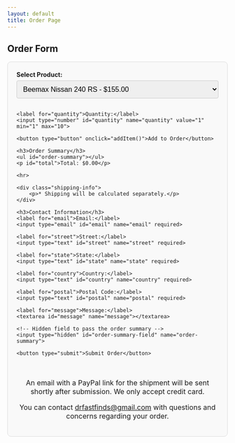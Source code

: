 ```yaml
---
layout: default
title: Order Page
---
```


<style>
   form {
        display: flex;
        flex-direction: column;
        max-width: 600px;
        margin: auto;
        padding: 20px;
        border: 1px solid #ddd;
        border-radius: 8px;
        background-color: #f9f9f9;
    }
    label {
        font-weight: bold;
        margin-bottom: 5px;
    }
    input, select, textarea, button {
        padding: 10px;
        margin-bottom: 15px;
        border: 1px solid #ccc;
        border-radius: 4px;
        font-size: 16px;
    }
    button {
        background-color: #4CAF50;
        color: white;
        border: none;
        cursor: pointer;
    }
    button:hover {
        background-color: #45a049;
    }
    h3 {
        margin-top: 20px;
        border-bottom: 2px solid #ddd;
        padding-bottom: 10px;
    }

.thank-you-message {
    text-align: center;
    margin-top: 20px; /* Adjust margin as needed */
    font-size: 16px; /* Adjust font size as needed */
}

</style>



<h2>Order Form</h2>

<form id="order-form" action="https://formspree.io/f/mvgpyred" method="post">
    <label for="product">Select Product:</label>
    <select id="product" name="product">
        <option value="nissan-240-rs" data-price="155.00">Beemax Nissan 240 RS - $155.00</option>
        <option value="bugatti-divo" data-price="110.00">Bburago Bugatti Divo - Blue 1/18 Scale Model - $110.00</option>
        <option value="porsche-963" data-price="40.00">Bburago Porsche 963 LMDH #5 Le Mans 1/24 Scale - $40.00</option>
        <option value="ferrari-312p" data-price="35.00">Bburago Ferrari 312P - $35.00</option>
        <option value="ford-gt40-roadster-sebring" data-price="30000.00">Exoto | 1:18 | Ford GT40 MK II Roadster 1966 - $30,000.00</option>
        <option value="toyota-88c-v" data-price="80.00">Hasegawa Minolta Supra Turbo A70 `1988 InterTEC` 1/24 Model Car Kit - $80.00</option>
        <option value="toyota-2000-gt" data-price="150.00">Inter Allied Toyota 2000 GT - $150.00</option>
        <option value="studio27-bmw-f106" data-price="385.00">Studio27 BMW F1.06 Sauber 1/24 Scale - $385.00</option>
        <option value="timemicro-ae86-initial-d" data-price="45.00">TimeMicro AE86 Initial D Anime Version 1/64 Scale Model - $45.00</option>
        <option value="timemicro-tiffany-blue-trailer" data-price="70.00">TimeMicro Tiffany Blue Trailer Set: Volkswagen and Spyder - $70.00</option>
        <option value="tiffany-blue-spyder" data-price="40.00">TimeMicro Tiffany Blue Spyder 1/64 Scale Model - $40.00</option>
        <option value="timemicro-nissan-gtr3" data-price="45.00">TimeMicro Nissan GTR3.0 Tiffany Blue, 1/64 - $45.00</option>
        <option value="timemicro-coca-cola-spyder" data-price="65.00">TimeMicro Coca Cola Spyder 918 Trailer Set 1/64 Scale Model - $65.00</option>
        <option value="toyotagazoo" data-price="100.00">Tamiya Toyota Gazoo Racing TS050 Hybrid 1/24 Scale - $100.00</option>
        <option value="lotus-super-7" data-price="65.00">Tamiya Lotus Super 7 Series II - $65.00</option>
        <option value="tamiya-redbull-rb6" data-price="200.00">Tamiya 1/20 Red Bull Racing F1 Renault RB6 Grand Prix 1/20 Scale - $200.00</option>
        <option value="top-studio-rb6" data-price="180.00">Top Studio 1/20 RB6 Super Detail-Up Set - $180.00</option>
        <option value="tamiya-mclaren-mp4" data-price="620.00">Tamiya 1/12 McLaren MP4 1/12 Scale - $620.00</option>
        <option value="top-studio-mp4" data-price="800.00">Top Studio McLaren MP4/6 Super Detail-Up Set - $800.00</option>
        <option value="mclaren-mp46-tabu-design" data-price="50.00">McLaren MP4/6 Full Sponsor (Tabu Design) - $50.00</option>
        <option value="ferrari-f2003-ga-japan" data-price="170.00">Fujimi Ferrari F2003-GA Japan GP - $170.00</option>
        <option value="ferrari-f2003-ga-detail-up" data-price="185.00">Ferrari F2003-GA Super Detail-Up Set by Top Studio - $185.00</option>
        <option value="rwb" data-price="35.00">TPC 1:64 RWB 993 1/64 Scale Model - $35.00</option>
        <option value="hoonipig" data-price="50.00">TPC Hoonipigasus 1/64 - $50.00/option>
        <option value="porsche-911-spa-francorchamps" data-price="190.00">Porsche 911 1969 Spa-Francorchamps 24th 1st - $190.00</option>
        <option value="A110" data-price="155.00">Trofeu Alpine A110 1/43 Scale Model - $155.00</option>
        <option value="lola-t292-1973" data-price="175.00">Lola T292 1973 SPA1000km 1/43 Scale - $175.00</option>
    </select>

    <label for="quantity">Quantity:</label>
    <input type="number" id="quantity" name="quantity" value="1" min="1" max="10">

    <button type="button" onclick="addItem()">Add to Order</button>

    <h3>Order Summary</h3>
    <ul id="order-summary"></ul>
    <p id="total">Total: $0.00</p>

    <hr>

    <div class="shipping-info">
        <p>* Shipping will be calculated separately.</p>
    </div>

    <h3>Contact Information</h3>
    <label for="email">Email:</label>
    <input type="email" id="email" name="email" required>

    <label for="street">Street:</label>
    <input type="text" id="street" name="street" required>

    <label for="state">State:</label>
    <input type="text" id="state" name="state" required>

    <label for="country">Country:</label>
    <input type="text" id="country" name="country" required>

    <label for="postal">Postal Code:</label>
    <input type="text" id="postal" name="postal" required>

    <label for="message">Message:</label>
    <textarea id="message" name="message"></textarea>

    <!-- Hidden field to pass the order summary -->
    <input type="hidden" id="order-summary-field" name="order-summary">

    <button type="submit">Submit Order</button>

<script>
    let total = 0;
    const summaryList = document.getElementById('order-summary');
    const totalDisplay = document.getElementById('total');
    const items = {};

    function addItem() {
        const productSelect = document.getElementById('product');
        const quantityInput = document.getElementById('quantity');
        const selectedOption = productSelect.options[productSelect.selectedIndex];
        const productName = selectedOption.text;
        const productPrice = parseFloat(selectedOption.getAttribute('data-price'));
        const quantity = parseInt(quantityInput.value);
        const itemTotal = productPrice * quantity;

        if (items[productName]) {
            items[productName].quantity += quantity;
            items[productName].total += itemTotal;
        } else {
            items[productName] = { quantity: quantity, total: itemTotal, price: productPrice };
        }

        updateSummary();
    }

    function updateSummary() {
        summaryList.innerHTML = '';
        total = 0;

        for (const [name, item] of Object.entries(items)) {
            const itemList = document.createElement('li');
            itemList.textContent = `${name} - $${item.total.toFixed(2)} (${item.quantity}x)`;
            summaryList.appendChild(itemList);
            total += item.total;
        }

        totalDisplay.textContent = `Total: $${total.toFixed(2)}`;
    }

    document.getElementById('order-form').addEventListener('submit', function(event) {
        const requiredFields = ['email', 'street', 'state', 'country', 'postal'];
        for (let field of requiredFields) {
            if (!document.getElementById(field).value) {
                alert('Please complete all required fields.');
                event.preventDefault();
                return;
            }
        }

        // Prepare order summary
        const orderSummary = Object.entries(items).map(([name, item]) => `${name}: $${item.total.toFixed(2)} (${item.quantity}x)`).join('\n');
        const orderTotal = `Total: $${total.toFixed(2)}`;
        
        // Create a hidden field to store the order summary
        const hiddenSummaryField = document.createElement('input');
        hiddenSummaryField.type = 'hidden';
        hiddenSummaryField.name = 'order_summary';
        hiddenSummaryField.value = `${orderSummary}\n${orderTotal}`;
        document.getElementById('order-form').appendChild(hiddenSummaryField);

        // Clean up and ensure only necessary fields are submitted
        document.getElementById('product').remove();
        document.getElementById('quantity').remove();
    });
</script>

<div class="thank-you-message">
    <p>An email with a PayPal link for the shipment will be sent shortly after submission. We only accept credit card.</p>
    <p>You can contact <a href="mailto:drfastfinds@gmail.com">drfastfinds@gmail.com</a> with questions and concerns regarding your order.</p>
</div>
